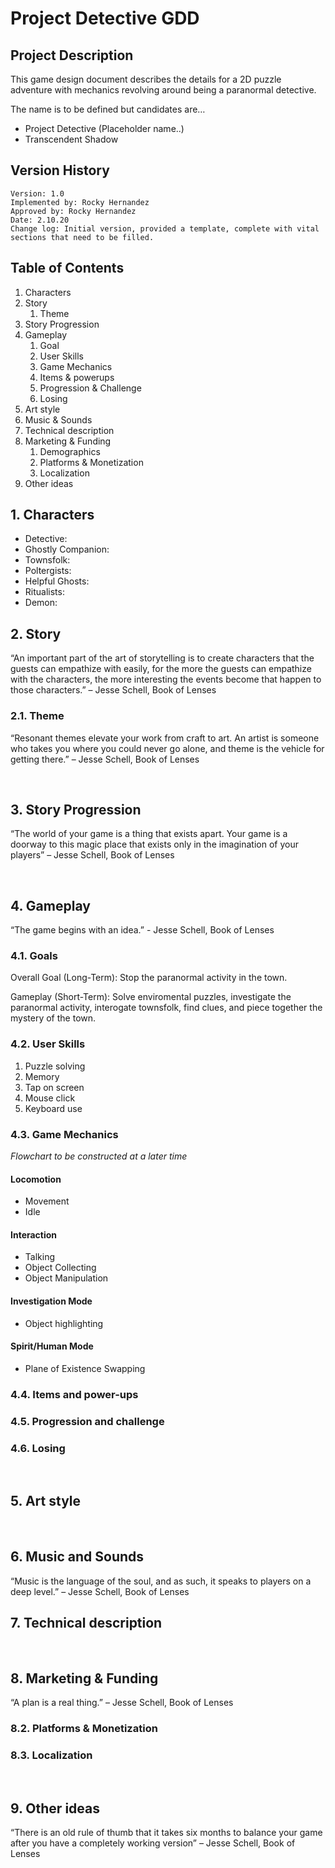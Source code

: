 # Project Detective GDD

## Project Description

This game design document describes the details for a 2D puzzle adventure with mechanics revolving around being a paranormal detective.

The name is to be defined but candidates are…
- Project Detective (Placeholder name..)
- Transcendent Shadow
 
## Version History

    Version: 1.0 
    Implemented by: Rocky Hernandez 
    Approved by: Rocky Hernandez 
    Date: 2.10.20 
    Change log: Initial version, provided a template, complete with vital sections that need to be filled.
			
## Table of Contents

1. Characters
1. Story
    1. Theme
1. Story Progression
1. Gameplay
    1. Goal
    1. User Skills
    1. Game Mechanics
    1. Items & powerups
    1. Progression & Challenge
    1. Losing
1. Art style
1. Music & Sounds
1. Technical description
1. Marketing & Funding
    1. Demographics
    1. Platforms & Monetization
    1. Localization
1. Other ideas
 
## 1. Characters 

* Detective:
* Ghostly Companion:
* Townsfolk:
* Poltergists:
* Helpful Ghosts:
* Ritualists:
* Demon:
 
## 2. Story 

“An important part of the art of storytelling is to create characters that the guests can empathize with easily, for the more the guests can empathize with the characters, the more interesting the events become that happen to those characters.” – Jesse Schell, Book of Lenses


### 2.1. Theme

“Resonant themes elevate your work from craft to art. An artist is someone who takes you where you could never go alone, and theme is the vehicle for getting there.” – Jesse Schell, Book of Lenses

 
## 3. Story Progression

“The world of your game is a thing that exists apart. Your game is a doorway to this magic place that exists only in the imagination of your players” – Jesse Schell, Book of Lenses

 
## 4. Gameplay

“The game begins with an idea.” - Jesse Schell, Book of Lenses

### 4.1. Goals

Overall Goal (Long-Term): Stop the paranormal activity in the town.

Gameplay (Short-Term): Solve enviromental puzzles, investigate the paranormal activity, interogate townsfolk, find clues, and piece together the mystery of the town.

### 4.2. User Skills

1. Puzzle solving
1. Memory
1. Tap on screen
1. Mouse click
1. Keyboard use

### 4.3. Game Mechanics

_Flowchart to be constructed at a later time_

#### Locomotion

* Movement
* Idle

#### Interaction

* Talking
* Object Collecting
* Object Manipulation

#### Investigation Mode

* Object highlighting

#### Spirit/Human Mode

* Plane of Existence Swapping

### 4.4. Items and power-ups


### 4.5. Progression and challenge


### 4.6. Losing

 
## 5. Art style

 
## 6. Music and Sounds

“Music is the language of the soul, and as such, it speaks to players on a deep level.” – Jesse Schell, Book of Lenses
 
## 7. Technical description

 
## 8. Marketing & Funding

“A plan is a real thing.” – Jesse Schell, Book of Lenses

### 8.2. Platforms & Monetization


### 8.3. Localization

 
## 9. Other ideas

“There is an old rule of thumb that it takes six months to balance your game after you have a completely working version” – Jesse Schell, Book of Lenses
